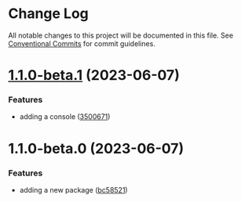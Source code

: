 # Change Log

All notable changes to this project will be documented in this file.
See [Conventional Commits](https://conventionalcommits.org) for commit guidelines.

# [1.1.0-beta.1](https://github.com/cstegeman/lerna-version/compare/@cstegeman/test@1.1.0-beta.0...@cstegeman/test@1.1.0-beta.1) (2023-06-07)

### Features

- adding a console ([3500671](https://github.com/cstegeman/lerna-version/commit/3500671eab1e8784712dd90a117ecc456f498937))

# 1.1.0-beta.0 (2023-06-07)

### Features

- adding a new package ([bc58521](https://github.com/cstegeman/lerna-version/commit/bc5852128af4ccd9e50a549b5998e3a066945169))
